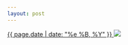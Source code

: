 ```yaml
---
layout: post
---
```


<p>
  <a href="/476">
    <time>{{ page.date | date: "%e %B, %Y" }}</time>
  </a>
  <a href="/476"><img src="{{ site.assets_url }}/476.jpg"/></a>
</p>
